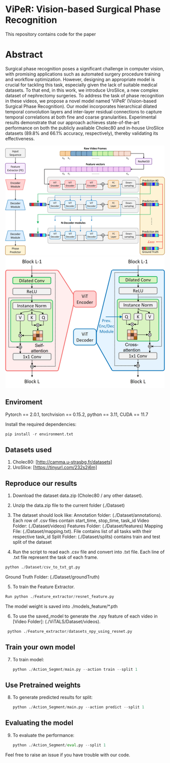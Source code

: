 # ViPeR: Vision-based Surgical Phase Recognition
This repository contains code for the paper

# Abstract 
Surgical phase recognition poses a significant challenge in computer vision, with promising applications such as automated surgery procedure training and workflow optimization. However, designing an appropriate model is crucial for tackling this task, especially given the lack of suitable medical datasets. To that end, in this work, we introduce UroSlice, a new complex dataset of nephrectomy surgeries. To address the task of phase recognition in these videos, we propose a novel model named ‘ViPeR’ (Vision-based Surgical Phase Recognition). Our model incorporates hierarchical dilated temporal convolution layers and inter-layer residual connections to capture temporal correlations at both fine and coarse granularities. Experimental results demonstrate that our approach achieves state-of-the-art performance on both the publicly available Cholec80 and in-house UroSlice datasets (89.8% and 66.1% accuracy, respectively), thereby validating its effectiveness.

![alt text](https://github.com/soumyadeepchandra/ViPeR/blob/main/model_pipeline.jpg?raw=true)
![alt text](https://github.com/soumyadeepchandra/ViPeR/blob/main/enc_dec.jpg?raw=true)

## Enviroment
Pytorch == 2.0.1, 
torchvision == 0.15.2, 
python == 3.11, 
CUDA == 11.7

Install the required dependencies: 
```python
pip install -r environment.txt
```
## Datasets used
1. Cholec80: [http://camma.u-strasbg.fr/datasets]
2. UroSlice: [https://tinyurl.com/232s2j6m]

## Reproduce our results
1. Download the dataset data.zip (Cholec80 / any other dataset). 

2. Unzip the data.zip file to the current folder (./Dataset)

3. The dataset should look like:
Annotation folder: (./Dataset/annotations). Each row of .csv files contain start_time, stop_time, task_id
Video Folder: (./Dataset/videos)
Features Folder: (./Dataset/features)
Mapping File: (./Dataset/mapping.txt). File contains list of all tasks with their respective task_id
Split Folder: (./Dataset/splits) contains train and test split of the dataset

4. Run the script to read each .csv file and convert into .txt file. Each line of .txt file represent the task of each frame.
```python
python ./Dataset/csv_to_txt_gt.py
```
Ground Truth Folder: (./Dataset/groundTruth)

5. To train the Feature Extractor.
```python
Run python ./Feature_extractor/resnet_feature.py
```
The model weight is saved into ./models_feature/*.pth

6. To use the saved_model to generate the .npy feature of each video in [Video Folder]: (./ViTALS/Dataset/videos).
```python
 python ./Feature_extractor/datasets_npy_using_resnet.py
```

## Train your own model
7. To train model:
   ```python
   python ./Action_Segmnt/main.py --action train --split 1
   ```

## Use Pretrained weights
8. To generate predicted results for split:
   ```python
   python ./Action_Segment/main.py --action predict --split 1
   ```

## Evaluating the model
9. To evaluate the performance:
   ``` python
   python ./Action_Segment/eval.py --split 1
   ```


Feel free to raise an issue if you have trouble with our code.
